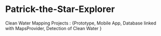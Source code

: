 # Patrick-the-Star-Explorer
Clean Water Mapping Projects : {Prototype, Mobile App, Database linked with MapsProvider, Detection of Clean Water }
